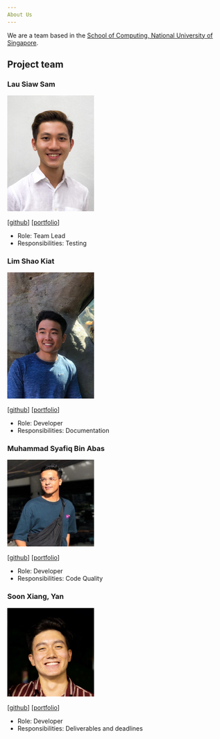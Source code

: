 ```yaml
---
About Us
---
```


We are a team based in the [School of Computing, National University of Singapore](http://www.comp.nus.edu.sg).

## Project team

### Lau Siaw Sam

<img src="images/silvernitro.png" width="200px">

[[github](https://github.com/silvernitro)]
[[portfolio](team/silvernitro.md)]

* Role: Team Lead
* Responsibilities: Testing

### Lim Shao Kiat

<img src="images/shaokiat.png" width="200px">

[[github](http://github.com/shaokiat)]
[[portfolio](team/shaokiat.md)]

* Role: Developer
* Responsibilities: Documentation

### Muhammad Syafiq Bin Abas

<img src="images/mhdsyfq.png" width="200px">

[[github](http://github.com/mhdsyfq)]
[[portfolio](team/mhdsyfq.md)]

* Role: Developer
* Responsibilities: Code Quality

### Soon Xiang, Yan

<img src="images/yan-soon.png" width="200px">

[[github](http://github.com/yan-soon)]
[[portfolio](team/yan-soon.md)]

* Role: Developer
* Responsibilities: Deliverables and deadlines


